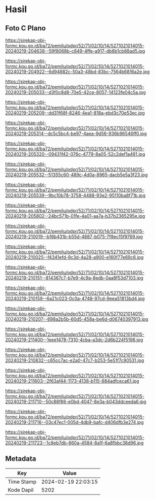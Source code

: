 # Hasil

## Foto C Plano

https://sirekap-obj-formc.kpu.go.id/ba72/pemilu/pdpr/52/71/02/10/14/5271021014015-20240219-204638--59f8068b-c849-4ffe-a917-db8b1cb88ad5.jpg

https://sirekap-obj-formc.kpu.go.id/ba72/pemilu/pdpr/52/71/02/10/14/5271021014015-20240219-204922--6d94882c-50a3-48bd-83bc-7564b6816a2e.jpg

https://sirekap-obj-formc.kpu.go.id/ba72/pemilu/pdpr/52/71/02/10/14/5271021014015-20240219-205033--d3f0c8d8-70e5-42ce-8057-14123fe04c5a.jpg

https://sirekap-obj-formc.kpu.go.id/ba72/pemilu/pdpr/52/71/02/10/14/5271021014015-20240219-205209--dd31f68f-8246-4ea1-818a-ebd3c70e53ec.jpg

https://sirekap-obj-formc.kpu.go.id/ba72/pemilu/pdpr/52/71/02/10/14/5271021014015-20240219-205314--dc5c5bc4-be97-4aea-9d56-936b96546ff0.jpg

https://sirekap-obj-formc.kpu.go.id/ba72/pemilu/pdpr/52/71/02/10/14/5271021014015-20240219-205320--09431f42-076c-4779-8a05-52c2def1a491.jpg

https://sirekap-obj-formc.kpu.go.id/ba72/pemilu/pdpr/52/71/02/10/14/5271021014015-20240219-205532--51355c60-489c-4d0a-8965-dacb5e5a3f23.jpg

https://sirekap-obj-formc.kpu.go.id/ba72/pemilu/pdpr/52/71/02/10/14/5271021014015-20240219-205539--9bc10b78-3758-4488-93e2-95110ba8f71b.jpg

https://sirekap-obj-formc.kpu.go.id/ba72/pemilu/pdpr/52/71/02/10/14/5271021014015-20240219-205802--24bc571b-01fe-4a01-aa7a-b37b2365295e.jpg

https://sirekap-obj-formc.kpu.go.id/ba72/pemilu/pdpr/52/71/02/10/14/5271021014015-20240219-210019--b16b431b-b55d-4887-b075-7f8ec15f9769.jpg

https://sirekap-obj-formc.kpu.go.id/ba72/pemilu/pdpr/52/71/02/10/14/5271021014015-20240219-210025--f4341efd-9c3d-4a28-a900-e160f77e69c6.jpg

https://sirekap-obj-formc.kpu.go.id/ba72/pemilu/pdpr/52/71/02/10/14/5271021014015-20240219-210151--814367c7-b7e9-4c9a-8edb-0aa8f53d7103.jpg

https://sirekap-obj-formc.kpu.go.id/ba72/pemilu/pdpr/52/71/02/10/14/5271021014015-20240219-210159--6a21c023-0c0a-4748-97cd-9eea51813bd4.jpg

https://sirekap-obj-formc.kpu.go.id/ba72/pemilu/pdpr/52/71/02/10/14/5271021014015-20240219-210207--698a2b5b-60d5-458a-be6d-d06740397913.jpg

https://sirekap-obj-formc.kpu.go.id/ba72/pemilu/pdpr/52/71/02/10/14/5271021014015-20240219-211400--1eee1478-7310-4cba-a3dc-2d6b224f5196.jpg

https://sirekap-obj-formc.kpu.go.id/ba72/pemilu/pdpr/52/71/02/10/14/5271021014015-20240219-210832--c65cc7ac-e2a0-47c7-b253-5e51f7c90531.jpg

https://sirekap-obj-formc.kpu.go.id/ba72/pemilu/pdpr/52/71/02/10/14/5271021014015-20240219-211603--2f63af44-1173-4138-b115-884adfceca61.jpg

https://sirekap-obj-formc.kpu.go.id/ba72/pemilu/pdpr/52/71/02/10/14/5271021014015-20240219-211710--50c88f86-e0bd-4047-8e3a-b043ddceeda6.jpg

https://sirekap-obj-formc.kpu.go.id/ba72/pemilu/pdpr/52/71/02/10/14/5271021014015-20240219-211716--03c47ec1-005d-4db9-bafc-d406dfb3e274.jpg

https://sirekap-obj-formc.kpu.go.id/ba72/pemilu/pdpr/52/71/02/10/14/5271021014015-20240219-211723--1c8eb7db-660a-4584-8a1f-6a8fbbc38d96.jpg


## Metadata

| Key        | Value               |
| ---------- | ------------------- |
| Time Stamp | 2024-02-19 22:03:15 |
| Kode Dapil | 5202                |



